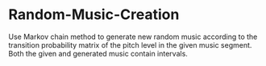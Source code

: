 # Random-Music-Creation
Use Markov chain method to generate new random music according to the transition probability matrix of the pitch level in the given music segment. Both the given and generated music contain intervals.
